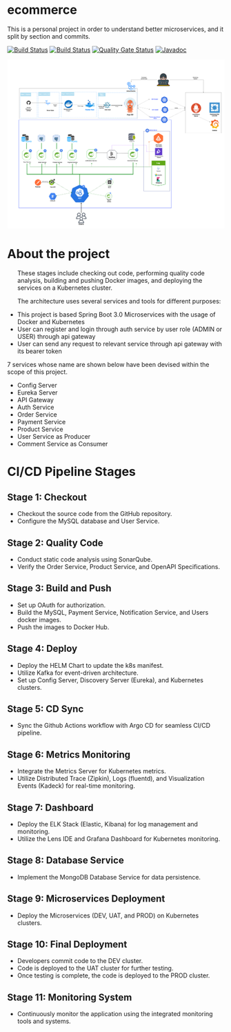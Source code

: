 # ecommerce

This is a personal project in order to understand better microservices,
and it split by section and commits.

[![Build Status](https://travis-ci.org/joemccann/dillinger.svg?branch=master)](https://travis-ci.org/joemccann/dillinger)
[![Build Status](https://github.com/javiertuya/samples-test-spring/actions/workflows/build.yml/badge.svg)](https://github.com/javiertuya/samples-test-spring/actions/workflows/build.yml)
[![Quality Gate Status](https://sonarcloud.io/api/project_badges/measure?project=my%3Asamples-test-spring&metric=alert_status)](https://sonarcloud.io/summary/new_code?id=my%3Asamples-test-spring)
[![Javadoc](https://img.shields.io/badge/%20-javadoc-blue)](https://javiertuya.github.io/samples-test-spring/)

<img src="https://github.com/puitiza/ecommerce/blob/main/images/Architecture%20Software%20final.png?raw=true">     


# About the project

<ul style="list-style-type:disc">
These stages include checking out code, performing quality code analysis, building and pushing Docker images,
and deploying the services on a Kubernetes cluster.

The architecture uses several services and tools for different purposes:

  <li>This project is based Spring Boot 3.0 Microservices with the usage of Docker and Kubernetes</li>
  <li>User can register and login through auth service by user role (ADMIN or USER) through api gateway</li>
  <li>User can send any request to relevant service through api gateway with its bearer token</li>
</ul>

7 services whose name are shown below have been devised within the scope of this project.

- Config Server
- Eureka Server
- API Gateway
- Auth Service
- Order Service
- Payment Service
- Product Service
- User Service as Producer
- Comment Service as Consumer

# CI/CD Pipeline Stages

## Stage 1: Checkout

- Checkout the source code from the GitHub repository.
- Configure the MySQL database and User Service.

## Stage 2: Quality Code

- Conduct static code analysis using SonarQube.
- Verify the Order Service, Product Service, and OpenAPI Specifications.

## Stage 3: Build and Push

- Set up OAuth for authorization.
- Build the MySQL, Payment Service, Notification Service, and Users docker images.
- Push the images to Docker Hub.

## Stage 4: Deploy

- Deploy the HELM Chart to update the k8s manifest.
- Utilize Kafka for event-driven architecture.
- Set up Config Server, Discovery Server (Eureka), and Kubernetes clusters.

## Stage 5: CD Sync

- Sync the Github Actions workflow with Argo CD for seamless CI/CD pipeline.

## Stage 6: Metrics Monitoring

- Integrate the Metrics Server for Kubernetes metrics.
- Utilize Distributed Trace (Zipkin), Logs (fluentd), and Visualization Events (Kadeck) for real-time monitoring.

## Stage 7: Dashboard

- Deploy the ELK Stack (Elastic, Kibana) for log management and monitoring.
- Utilize the Lens IDE and Grafana Dashboard for Kubernetes monitoring.

## Stage 8: Database Service

- Implement the MongoDB Database Service for data persistence.

## Stage 9: Microservices Deployment

- Deploy the Microservices (DEV, UAT, and PROD) on Kubernetes clusters.

## Stage 10: Final Deployment

- Developers commit code to the DEV cluster.
- Code is deployed to the UAT cluster for further testing.
- Once testing is complete, the code is deployed to the PROD cluster.

## Stage 11: Monitoring System

- Continuously monitor the application using the integrated monitoring tools and systems.
